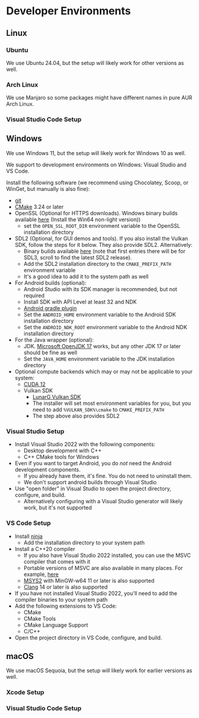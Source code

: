 # Developer Environments

## Linux

### Ubuntu

We use Ubuntu 24.04, but the setup will likely work for other versions as well.

### Arch Linux

We use Manjaro so some packages might have different names in pure AUR Arch Linux.

### Visual Studio Code Setup

## Windows

We use Windows 11, but the setup will likely work for Windows 10 as well.

We support to development environments on Windows: Visual Studio and VS Code.

Install the following software (we recommend using Chocolatey, Scoop, or WinGet, but manually is also fine):

* [git](https://git-scm.com/downloads/win)
* [CMake](https://cmake.org/download/) 3.24 or later
* OpenSSL (Optional for HTTPS downloads). Windows binary builds available [here](https://slproweb.com/products/Win32OpenSSL.html) (Install the Win64 non-light version))
    * set the `OPEN_SSL_ROOT_DIR` environment variable to the OpenSSL installation directory
* SDL2 (Optional, for GUI demos and tools). If you also install the Vulkan SDK, follow the steps for it below. They also provide SDL2. Alternatively:
    * Binary builds available [here](https://github.com/libsdl-org/SDL/releases) (note that first entries there will be for SDL3, scroll to find the latest SDL2 release).         
    * Add the SDL2 installation directory to the `CMAKE_PREFIX_PATH` environment variable 
    * It's a good idea to add it to the system path as well
* For Android builds (optional):
    * Android Studio with its SDK manager is recommended, but not required
    * Install SDK with API Level at least 32 and NDK
    * [Android gradle plugin](https://developer.android.com/build/releases/gradle-plugin)
    * Set the `ANDROID_HOME` environment variable to the Android SDK installation directory
    * Set the `ANDROID_NDK_ROOT` environment variable to the Android NDK installation directory
* For the Java wrapper (optional):
    * JDK. [Microsoft OpenJDK 17](https://learn.microsoft.com/en-us/java/openjdk/download#openjdk-17) works, but any other JDK 17 or later should be fine as well
    * Set the `JAVA_HOME` environment variable to the JDK installation directory 
* Optional compute backends which may or may not be applicable to your system:
    * [CUDA 12](https://developer.nvidia.com/cuda-downloads)
    * Vulkan SDK
        * [LunarG Vulkan SDK](https://vulkan.lunarg.com/sdk/home)
        * The installer will set most environment variables for you, but you need to add `%VULKAN_SDK%\cmake` to `CMAKE_PREFIX_PATH`
        * The step above also provides SDL2

### Visual Studio Setup

* Install Visual Studio 2022 with the following components:
    * Desktop development with C++
    * C++ CMake tools for Windows
* Even if you want to target Android, you do *not* need the Android development components. 
    * If you already have them, it's fine. You do not need to uninstall them.
    * We don't support android builds through Visual Studio
* Use "open folder" in Visual Studio to open the project directory, configure, and build.
    * Alternatively configuring with a Visual Studio generator will likely work, but it's not supported

### VS Code Setup

* Install [ninja](https://ninja-build.org/)
    * Add the installation directory to your system path
* Install a C++20 compiler
    * If you also have Visual Studio 2022 installed, you can use the MSVC compiler that comes with it
    * Portable versions of MSVC are also available in many places. For example, [here](https://github.com/Data-Oriented-House/PortableBuildTools)
    * [MSYS2](https://www.msys2.org/) with MinGW-w64 11 or later is also supported
    * [Clang](https://github.com/llvm/llvm-project/releases) 14 or later is also supported
* If you have not installed Visual Studio 2022, you'll need to add the compiler binaries to your system path
* Add the following extensions to VS Code:
    * CMake
    * CMake Tools
    * CMake Language Support
    * C/C++
* Open the project directory in VS Code, configure, and build.

## macOS

We use macOS Sequoia, but the setup will likely work for earlier versions as well.

### Xcode Setup

### Visual Studio Code Setup
